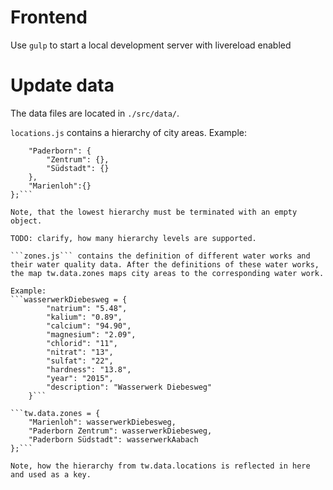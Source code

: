 Frontend
=======================

Use `gulp` to start a local development server with livereload enabled


Update data
=======================

The data files are located in ```./src/data/```. 

```locations.js``` contains a hierarchy of city areas. Example:

```tw.data.locations = {
	"Paderborn": {
		"Zentrum": {},
		"Südstadt": {}
	},
	"Marienloh":{}
};```

Note, that the lowest hierarchy must be terminated with an empty object.

TODO: clarify, how many hierarchy levels are supported.

```zones.js``` contains the definition of different water works and their water quality data. After the definitions of these water works, the map tw.data.zones maps city areas to the corresponding water work.

Example:
```wasserwerkDiebesweg = {
		"natrium": "5.48",
		"kalium": "0.89",
		"calcium": "94.90",
		"magnesium": "2.09",
		"chlorid": "11",
		"nitrat": "13",
		"sulfat": "22",
		"hardness": "13.8",
		"year": "2015",
		"description": "Wasserwerk Diebesweg"
	}```

```tw.data.zones = {
	"Marienloh": wasserwerkDiebesweg,
	"Paderborn Zentrum": wasserwerkDiebesweg,
	"Paderborn Südstadt": wasserwerkAabach
};```

Note, how the hierarchy from tw.data.locations is reflected in here and used as a key.